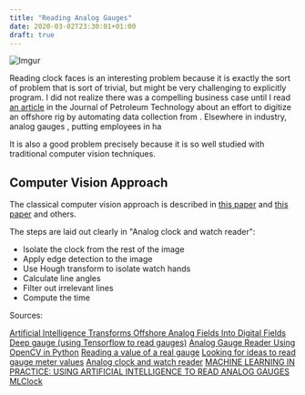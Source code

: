 ```yaml
---
title: "Reading Analog Gauges"
date: 2020-03-02T23:30:01+01:00
draft: true
---
```


![Imgur](https://i.imgur.com/WX1fnuX.png)

Reading clock faces is an interesting problem because it is exactly the sort of problem that is sort of trivial, but might be very challenging to explicitly program. I did not realize there was a compelling business case until I read [an article](https://pubs.spe.org/en/jpt/jpt-article-detail/?art=6417) in the Journal of Petroleum Technology about an effort to digitize an offshore rig by automating data collection from . Elsewhere in industry, analog gauges , putting employees in ha

It is also a good problem precisely because it is so well studied with traditional computer vision techniques. 

## Computer Vision Approach

The classical computer vision approach is described in [this paper](https://www.cs.bgu.ac.il/~ben-shahar/Teaching/Computational-Vision/StudentProjects/ICBV151/ICBV-2015-1-ChemiShumacher/Report.pdf) and [this paper](https://software.intel.com/en-us/articles/analog-gauge-reader-using-opencv) and others. 

The steps are laid out clearly in "Analog clock and watch reader":

- Isolate the clock from the rest of the image
- Apply edge detection to the image
- Use Hough transform to isolate watch hands
- Calculate line angles
- Filter out irrelevant lines
- Compute the time


Sources:

[Artificial Intelligence Transforms Offshore Analog Fields Into Digital Fields](https://pubs.spe.org/en/jpt/jpt-article-detail/?art=6417)
[Deep gauge (using Tensorflow to read gauges)](https://github.com/oci-labs/deep-gauge)
[Analog Gauge Reader Using OpenCV in Python](https://software.intel.com/en-us/articles/analog-gauge-reader-using-opencv)
[Reading a value of a real gauge](https://ai.stackexchange.com/questions/4415/reading-a-value-of-a-real-gauge)
[Looking for ideas to read gauge meter values](https://www.reddit.com/r/MachineLearning/comments/8odtnt/d_looking_for_ideas_to_read_gauge_meter_values/)
[Analog clock and watch reader](https://www.cs.bgu.ac.il/~ben-shahar/Teaching/Computational-Vision/StudentProjects/ICBV151/ICBV-2015-1-ChemiShumacher/Report.pdf)
[MACHINE LEARNING IN PRACTICE: USING ARTIFICIAL INTELLIGENCE TO READ ANALOG GAUGES](https://objectcomputing.com/resources/publications/sett/june-2019-using-machine-learning-to-read-analog-gauges)
[MLClock](https://github.com/KittyMac/MLClock)
